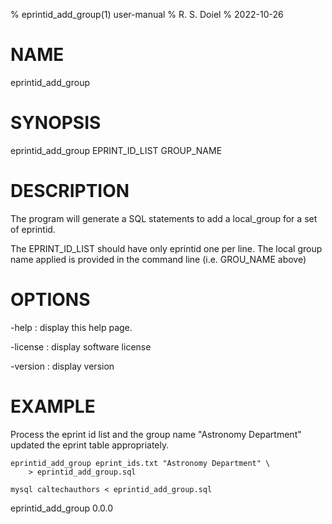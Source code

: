 % eprintid_add_group(1) user-manual
% R. S. Doiel
% 2022-10-26

# NAME

eprintid_add_group

# SYNOPSIS

eprintid_add_group EPRINT_ID_LIST GROUP_NAME

# DESCRIPTION

The program will generate a SQL statements to add a local_group
for a set of eprintid.

The EPRINT_ID_LIST should have only eprintid one per line. The
local group name applied is provided in the command line (i.e.
GROU_NAME above)

# OPTIONS

-help
: display this help page.

-license
: display software license

-version
: display version


# EXAMPLE

Process the eprint id list and the group name "Astronomy Department"
updated the eprint table appropriately.

~~~
eprintid_add_group eprint_ids.txt "Astronomy Department" \
    > eprintid_add_group.sql

mysql caltechauthors < eprintid_add_group.sql
~~~


eprintid_add_group 0.0.0
